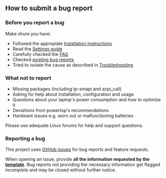 ## How to submit a bug report

### Before you report a bug
Make shure you have:

* Followed the appropiate [Installation instructions](https://linrunner.de/tlp/installation)
* Read the [Settings guide](https://linrunner.de/tlp/settings)
* Carefully checked the [FAQ](https://linrunner.de/tlp/faq)
* Checked [existing bug reports](https://github.com/linrunner/TLP/issues)
* Tried to isolate the cause as described in [Troubleshooting](https://linrunner.de/tlp/support/troubleshooting.html)

### What not to report
* Missing packages (including tp-smapi and acpi_call)
* Asking for help about installation, configuration and usage
* Questions about your laptop's power consumption and how to optimize it
* Deviations from powertop's recommendations
* Hardware issues e.g. worn out or malfunctioning batteries

Please use adequate Linux forums for help and support questions.

### Reporting a bug
This project uses [GitHub issues](https://github.com/linrunner/TLP/issues) for bug reports and feature requests.

When opening an issue, provide **all the information requested by the
[template](https://github.com/linrunner/TLP/blob/master/.github/ISSUE_TEMPLATE/bug_report.md)**.
Bug reports not providing the necessary information get flagged *incomplete* and
may be closed without further notice.
